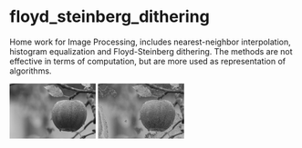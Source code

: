 # floyd_steinberg_dithering
Home work for Image Processing, includes nearest-neighbor interpolation, histogram equalization and Floyd-Steinberg dithering. The methods are not effective in terms of computation, but are more used as representation of algorithms.

<img src="grey2.jpeg" width="30%"></img>
<img src="grey.jpeg" width="30%"></img>
